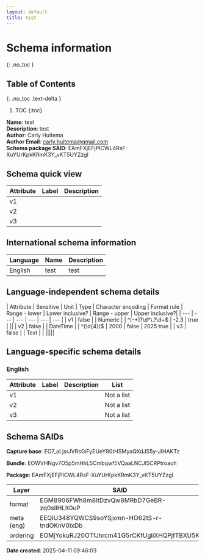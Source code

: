 ```yaml
---
layout: default  
title: test  
---
```


# Schema information
{: .no_toc }

## Table of Contents
{: .no_toc .text-delta }

1. TOC
{:toc}

**Name**: test  
**Description**: test  
**Author**: Carly Huitema  
**Author Email**: carly.huitema@gmail.com  
**Schema package SAID**: EAmFXjEFjPICWL4RsF-XuYUrKpkKRmK3Y_vKT5UYZzgI  

## Schema quick view

| Attribute | Label | Description |
| --- | --- | --- |
| v1 |  |  |
| v2 |  |  |
| v3 |  |  |

## International schema information

| Language | Name | Description |
| --- | --- | --- |
| English | test | test |

## Language-independent schema details

| Attribute | Sensitive | Unit | Type | Character encoding | Format rule | Range - lower | Lower inclusive? | Range - upper | Upper inclusive?|
| --- | --- | --- | --- | --- | --- |
| v1 | false |  | Numeric |  | ^\[\-\+\]?\\d\*\\\.?\\d\+$ | -2.3 | true | ||
| v2 | false |  | DateTime |  | ^\(\\d\{4\}\)$ | 2000 | false | 2025 true |
| v3 | false |  | Text |  |  |||||

## Language-specific schema details

### English

| Attribute | Label | Description | List |
| --- | --- | --- | --- |
| v1 |  |  | Not a list |
| v2 |  |  | Not a list |
| v3 |  |  | Not a list |

## Schema SAIDs

**Capture base**: EO7_aLjsrJVRsGiFyEUeY90tHSMyaQXdJS5y-JIHAKTz

**Bundle**: EOWVHNgv7O5p5mHhL5Cmbqwf5VQaaLNCJI5CRPtroauh

**Package**: EAmFXjEFjPICWL4RsF-XuYUrKpkKRmK3Y_vKT5UYZzgI

| Layer | SAID | Type |
| --- | --- | --- |
| format | EGM8906FWh8m8ltDzvQw8MRbD7GeBR-zq0sIlHLIt0uP | spec/overlays/format/1.1 |
| meta (eng) | EEQIU348YQWCS9soYSjxmn-HO62tS-r-tndOKnV0IxDb | spec/overlays/meta/1.1 |
| ordering | EOMjYokuRJ20OTfJhrcm41G5rCKfUgliXHQPjfTBXU5K | community/overlays/adc/ordering/1.1 |

**Date created**: 2025-04-11 09:46:03

